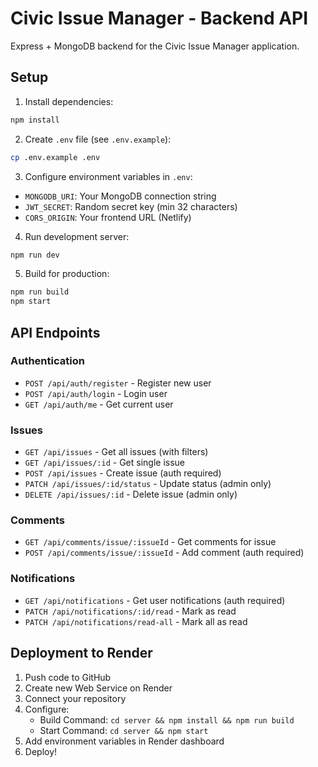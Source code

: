 # Civic Issue Manager - Backend API

Express + MongoDB backend for the Civic Issue Manager application.

## Setup

1. Install dependencies:
```bash
npm install
```

2. Create `.env` file (see `.env.example`):
```bash
cp .env.example .env
```

3. Configure environment variables in `.env`:
- `MONGODB_URI`: Your MongoDB connection string
- `JWT_SECRET`: Random secret key (min 32 characters)
- `CORS_ORIGIN`: Your frontend URL (Netlify)

4. Run development server:
```bash
npm run dev
```

5. Build for production:
```bash
npm run build
npm start
```

## API Endpoints

### Authentication
- `POST /api/auth/register` - Register new user
- `POST /api/auth/login` - Login user
- `GET /api/auth/me` - Get current user

### Issues
- `GET /api/issues` - Get all issues (with filters)
- `GET /api/issues/:id` - Get single issue
- `POST /api/issues` - Create issue (auth required)
- `PATCH /api/issues/:id/status` - Update status (admin only)
- `DELETE /api/issues/:id` - Delete issue (admin only)

### Comments
- `GET /api/comments/issue/:issueId` - Get comments for issue
- `POST /api/comments/issue/:issueId` - Add comment (auth required)

### Notifications
- `GET /api/notifications` - Get user notifications (auth required)
- `PATCH /api/notifications/:id/read` - Mark as read
- `PATCH /api/notifications/read-all` - Mark all as read

## Deployment to Render

1. Push code to GitHub
2. Create new Web Service on Render
3. Connect your repository
4. Configure:
   - Build Command: `cd server && npm install && npm run build`
   - Start Command: `cd server && npm start`
5. Add environment variables in Render dashboard
6. Deploy!

